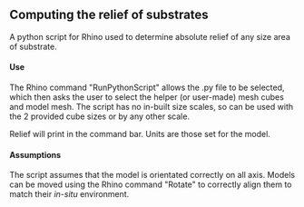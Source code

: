 ## Computing the relief of substrates

A python script for Rhino used to determine absolute relief of any size area of substrate.

#### Use
The Rhino command "RunPythonScript" allows the .py file to be selected, which then asks the user to select the helper (or user-made) mesh cubes and model mesh. The script has no in-built size scales, so can be used with the 2 provided cube sizes or by any other scale.

Relief will print in the command bar. Units are those set for the model.

#### Assumptions
The script assumes that the model is orientated correctly on all axis. Models can be moved using the Rhino command "Rotate" to correctly align them to match their *in-situ* environment.
